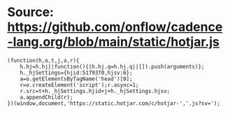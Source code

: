 # Source: https://github.com/onflow/cadence-lang.org/blob/main/static/hotjar.js

```
(function(h,o,t,j,a,r){
    h.hj=h.hj||function(){(h.hj.q=h.hj.q||[]).push(arguments)};
    h._hjSettings={hjid:5179370,hjsv:6};
    a=o.getElementsByTagName('head')[0];
    r=o.createElement('script');r.async=1;
    r.src=t+h._hjSettings.hjid+j+h._hjSettings.hjsv;
    a.appendChild(r);
})(window,document,'https://static.hotjar.com/c/hotjar-','.js?sv=');
```